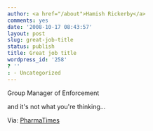 ```yaml
---
author: <a href="/about">Hamish Rickerby</a>
comments: yes
date: '2008-10-17 08:43:57'
layout: post
slug: great-job-title
status: publish
title: Great job title
wordpress_id: '258'
? ''
: - Uncategorized
---
```


Group Manager of Enforcement

and it's not what you're thinking...

Via: <a href="http://www.pharmatimes.com/WorldNews/article.aspx?id=14542&amp;src=EWorldNews">PharmaTimes</a>